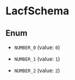 
# LacfSchema

## Enum


* `NUMBER_0` (value: `0`)

* `NUMBER_1` (value: `1`)

* `NUMBER_2` (value: `2`)



